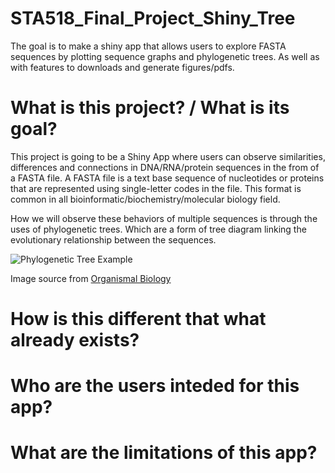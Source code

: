# STA518_Final_Project_Shiny_Tree
The goal is to make a shiny app that allows users to explore FASTA sequences by plotting sequence graphs and phylogenetic trees. As well as with features to downloads and generate figures/pdfs. 

# What is this project? / What is its goal?
This project is going to be a Shiny App where users can observe similarities, differences and connections in DNA/RNA/protein sequences in the from of a FASTA file. A FASTA file is a text base sequence of nucleotides or proteins that are represented using single-letter codes in the file. This format is common in all bioinformatic/biochemistry/molecular biology field.

How we will observe these behaviors of multiple sequences is through the uses of phylogenetic trees. Which are a form of tree diagram linking the evolutionary relationship between the sequences. 

![Phylogenetic Tree Example](https://external-content.duckduckgo.com/iu/?u=http%3A%2F%2Forganismalbio.biosci.gatech.edu%2Fwp-content%2Fuploads%2F2018%2F12%2F1600px-Phylogenetic_tree-of-life-corrected.png&f=1&nofb=1)

Image source from [Organismal Biology](https://organismalbio.biosci.gatech.edu/biodiversity/phylogenetic-trees/)



# How is this different that what already exists?


# Who are the users inteded for this app?


# What are the limitations of this app?

